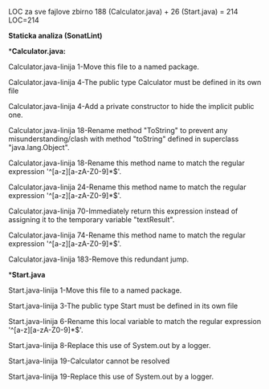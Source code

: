 LOC za sve fajlove zbirno 188 (Calculator.java) + 26 (Start.java) = 214
LOC=214


**Staticka analiza (SonatLint)**

***Calculator.java:**

Calculator.java-linija 1-Move this file to a named package.

Calculator.java-linija 4-The public type Calculator must be defined in its own file

Calculator.java-linija 4-Add a private constructor to hide the implicit public one.

Calculator.java-linija 18-Rename method "ToString" to prevent any misunderstanding/clash with method "toString" defined in superclass "java.lang.Object".

Calculator.java-linija 18-Rename this method name to match the regular expression '^[a-z][a-zA-Z0-9]*$'.

Calculator.java-linija 24-Rename this method name to match the regular expression '^[a-z][a-zA-Z0-9]*$'.

Calculator.java-linija 70-Immediately return this expression instead of assigning it to the temporary variable "textResult".

Calculator.java-linija 74-Rename this method name to match the regular expression '^[a-z][a-zA-Z0-9]*$'.

Calculator.java-linija 183-Remove this redundant jump.

***Start.java**

Start.java-linija 1-Move this file to a named package.

Start.java-linija 3-The public type Start must be defined in its own file

Start.java-linija 6-Rename this local variable to match the regular expression '^[a-z][a-zA-Z0-9]*$'.

Start.java-linija 8-Replace this use of System.out by a logger.

Start.java-linija 19-Calculator cannot be resolved

Start.java-linija 19-Replace this use of System.out by a logger.

